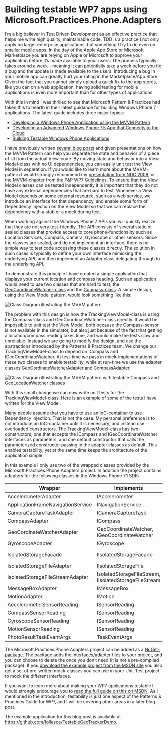  # Building testable WP7 apps using Microsoft.Practices.Phone.Adapters #

<p>I’m a big believer in Test Driven Development as an effective practice that helps me write high quality, maintainable code. TDD is a practice I not only apply on larger enterprise applications, but something I try to do even on smaller mobile apps. In the day of the Apple App Store or Microsoft Marketplace you are relying on Apple or Microsoft to approve your application before it’s made available to your users. The process typically takes around a week – meaning it can potentially take a week before you fix a bug and the update is made available to the users. Introducing a bug in your mobile app can greatly hurt your rating in the Marketplace/App Store. Given the fact that you cannot simply upload a quick fix to the app stores, like you can on a web application, having solid testing for mobile applications is even more important than for other types of applications.</p>

<p>With this in mind I was thrilled to see that Microsoft Pattern &amp; Practices had taken this to hearth in their latest guidance for building Windows Phone 7 applications. The latest guide includes three major topics:</p>

<ul> 
	<li><a href="http://msdn.microsoft.com/en-us/library/hh848247.aspx">Developing a Windows Phone Application using the MVVM Pattern</a></li>
	<li><a href="http://msdn.microsoft.com/en-us/library/gg490765.aspx">Developing an Advanced Windows Phone 7.5 App that Connects to the Cloud</a></li>
	<li><a href="http://msdn.microsoft.com/en-us/library/hh830877.aspx">Building Testable Windows Phone Applications</a></li>
</ul>

<p>I have previously written <a href="http://jonas.follesoe.no/2008/07/19/youcard-re-visited-implementing-the-viewmodel-pattern/">several blog posts</a> and given presentations on how the MVVM Pattern can help you separate the state and behavior of a piece of UI from the actual View-code. By moving state and behavior into a View Model-class with no UI dependencies, you can easily unit test the View Model in separation. If you would like to learn more about the MVVM-pattern I would strongly recommend my <a href="http://jonas.follesoe.no/2010/03/07/mvvm-presentation-from-ndc2009-on-vimeo/">presentation from NDC 2009</a>, or the <a href="http://msdn.microsoft.com/en-us/library/hh848247.aspx">MVVM-chapter from the P&amp;P WP7 Guidelines</a>.
To ensure that the View Model classes can be tested independently it is important that they do not have any external dependencies that are hard to test. Whenever a View Model depends on some external resource, such as a web service, we introduce an interface for that dependency, and enable some form of Dependency Injection on the View Model so that we can replace the dependency with a stub or a mock during test.</p>

<p>When working against the Windows Phone 7 APIs you will quickly realize that they are not very test-friendly. The API consists of several static or sealed classes that provide access to core phone-functionality such as Location Services, Compass, Camera, Gyroscope or other sensors. Since the classes are sealed, and do not implement an interface, there is no simple way to test code accessing these classes directly. The solution in such cases is typically to define your own interface mimicking the underlying API, and then implement an Adapter class delegating through to the underlying API.</p>

<p>To demonstrate this principle I have created a simple application that displays your current location and compass heading. Such an application would need to use two classes that are hard to test; the <a href="http://msdn.microsoft.com/en-us/library/system.device.location.geocoordinatewatcher.aspx">GeoCoordinateWatcher-class</a> and the <a href="http://msdn.microsoft.com/en-us/library/microsoft.devices.sensors.compass(v=vs.92).aspx">Compass-class</a>. A simple design, using the View Model pattern, would look something like this:</p>

<img src="http://static.follesoe.no/testablewp7diagram1.jpg" alt="Class Diagram illustrating the MVVM pattern" />

<p>The problem with this design is how the TrackingViewModel-class is using the Compass-class and GeoCoordinateWatcher-class directly. It would be impossible to unit test the View Model, both because the Compass-sensor is not available in the simulator, but also just because of the fact that getting a location/compass reading takes time, and would make the tests slow and unreliable. Instead we are going to modify the design, and use the abstractions introduced by the Patterns &amp; Practices team. We change our TrackingViewModel-class to depend on ICompass and IGeoCoordinateWatcher. At test-time we pass in mock-implementations of these two classes to enable testability, while at run-time we use the adapter classes GeoCordinateWatcherAdapter and CompassAdapter.</p>

<img src="http://static.follesoe.no/testablewp7diagram2.jpg" alt="Class Diagram illustrating the MVVM pattern with testable Compass and GeoLocationWatcher classes" />

<p>With this small change we can now write unit tests for the TrackingViewModel-class. Here is an example of some of the tests I have written for the View Model.</p>

<script src="https://gist.github.com/2520932.js?file=TrackingViewModelTest.cs"></script>

<p>Many people assume that you have to use an IoC-container to use Dependency Injection. That is not the case. My personal preference is to not introduce an IoC-container until it is necessary, and instead use overloaded constructors. The TrackingViewModel-class has two constructors, one that accepts the ICompass and IGeoCoordinateWatcher interfaces as parameters, and one default constructor that calls the parameterized constructor passing in the adapter classes as default. This enables testability, yet at the same time keeps the architecture of the application simple.</p>

<script src="https://gist.github.com/2520938.js?file=TrackingViewModelCtr.cs"></script>

<p>In this example I only use two of the wrapped classes provided by the Microsoft.Practices.Phone.Adapters project. In addition the project contains adapters for the following classes in the Windows Phone 7.1 SDK:</p>

<table>
	<thead>
		<tr>
			<th>Wrapper</th>
			<th>Implements</th>
			<th>Abstracted Class</th>
		</tr>
	</thead>
	<tbody>
		<tr>
			<td>AccelerometerAdapter</td>
			<td>IAccelerometer</td>
			<td>Accelerometer</td>
		</tr>
		<tr>
			<td>ApplicationFrameNavigationService</td>
			<td>INavigationService</td>
			<td>PhoneApplicationFrame</td>
		</tr>
		<tr>
			<td>CameraCaptureTaskAdapter</td>
			<td>ICameraCaptureTask</td>
			<td>CameraCaptureTask</td>
		</tr>
		<tr>
			<td>CompassAdapter</td>
			<td>ICompass</td>
			<td>Compass</td>
		</tr>
		<tr>			
			<td>GeoCordinateWatcherAdapter</td>
			<td>GeoCoordinateWatcher, IGeoCoordinateWatcher</td>
			<td>GeoCoordinateWatcher</td>
		</tr>
		<tr>
			<td>GyroscopeAdapter</td>
			<td>IGyroscope</td>
			<td>Gyroscope</td>
		</tr>
		<tr>
			<td>IsolatedStorageFacade</td>
			<td>IIsolatedStorageFacade</td>
			<td>IsolatedStorageFileAdapter, IsolatedStorageFileStreamAdapter</td>
		</tr>
		<tr>
			<td>IsolatedStorageFileAdapter</td>
			<td>IIsolatedStorageFile</td>
			<td>IsolatedStorageFile</td>
		</tr>
		<tr>
			<td>IsolatedStorageFileStreamAdapter</td>
			<td>IsolatedStorageFileStream, IIsolatedStorageFileStream</td>
			<td>IsolatedStorageFileStream</td>
		</tr>
		<tr>			
			<td>MessageBoxAdapter</td>
			<td>IMessageBox</td>
			<td>MessageBox</td>
		</tr>
		<tr>
			<td>MotionAdapter</td>
			<td>IMotion</td>		
			<td>Motion</td>
		</tr>
		<tr>
			<td>AccelerometerSensorReading</td>
			<td>ISensorReading</td>
			<td>AccelerometerReading</td>
		</tr>
		<tr>
			<td>CompassSensorReading</td>
			<td>ISensorReading</td>
			<td>CompassReading</td>
		</tr>
		<tr>
			<td>GyroscopeSensorReading</td>
			<td>ISensorReading</td>
			<td>GyroscopeReading</td>
		</tr>
		<tr>			
			<td>MotionSensorReading</td>
			<td>ISensorReading</td>
			<td>MotionReading</td>
		</tr>
		<tr>
			<td>PhotoResultTaskEventArgs</td>
			<td>TaskEventArgs</td>
			<td>PhotoResult</td>
		</tr>
	</tbody>
</table>


<p>The Microsoft.Practices.Phone.Adapters project can be added as a <a href="https://nuget.org/packages/Microsoft.Practices.Phone.Adapters.Source">NuGet-package</a>. The package adds the interfaces/adapter files to your project, and you can choose to delete the once you don’t need (it is not a pre-compiled package). If you <a href="http://www.microsoft.com/download/en/details.aspx?id=28804">download the example project from the MSDN site</a> you also get a set of pre-written mock-classes you can use in your Unit Test project to mock the different interfaces.</p>

<p>If you want to learn more about making your WP7 applications testable I would strongly encourage you to <a href="http://msdn.microsoft.com/en-us/library/gg477144.aspx">read the full guide on this on MSDN</a>. As I mentioned in the introduction, testability is just one aspect of the Patterns &amp; Practices Guide for WP7, and I will be covering other areas in a later blog post.</p>

<p>The example application for this blog post is available at <a href="https://github.com/follesoe/TestableGeoTrackerDemo">https://github.com/follesoe/TestableGeoTrackerDemo</a>.</p>
